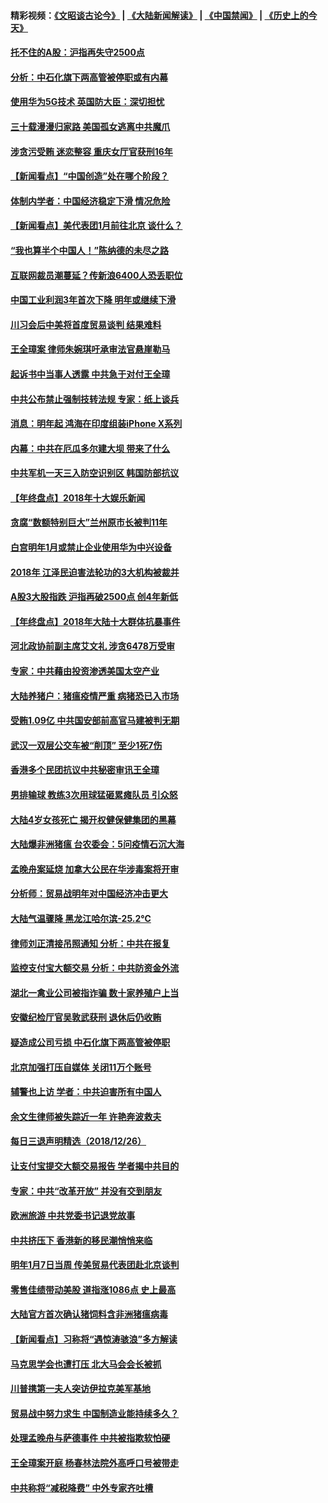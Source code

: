 #### 精彩视频：[《文昭谈古论今》](https://github.com/gfw-breaker/wenzhao/blob/master/README.md?t=12280031) | [《大陆新闻解读》](https://github.com/gfw-breaker/ntdtv-comedy/blob/master/README.md?t=12280031) | [《中国禁闻》](https://github.com/gfw-breaker/ntdtv-news/blob/master/README.md?t=12280031) | [《历史上的今天》](https://github.com/gfw-breaker/today-in-history/blob/master/README.md?t=12280031) 

#### [托不住的A股：沪指再失守2500点](../pages/nsc413/n10936920.md?t=12280031) 

#### [分析：中石化旗下两高管被停职或有内幕](../pages/nsc413/n10936480.md?t=12280031) 

#### [使用华为5G技术 英国防大臣：深切担忧](../pages/nsc413/n10936847.md?t=12280031) 

#### [三十载漫漫归家路 美国孤女逃离中共魔爪](../pages/nsc413/n10936863.md?t=12280031) 

#### [涉贪污受贿 迷恋整容 重庆女厅官获刑16年](../pages/nsc413/n10936222.md?t=12280031) 

#### [【新闻看点】“中国创造”处在哪个阶段？](../pages/nsc413/n10936547.md?t=12280031) 

#### [体制内学者：中国经济稳定下滑 情况危险](../pages/nsc413/n10936596.md?t=12280031) 

#### [【新闻看点】美代表团1月前往北京 谈什么？](../pages/nsc413/n10936420.md?t=12280031) 

#### [“我也算半个中国人！”陈纳德的未尽之路](../pages/nsc413/n10926217.md?t=12280031) 

#### [互联网裁员潮蔓延？传新浪6400人恐丢职位](../pages/nsc413/n10936282.md?t=12280031) 

#### [中国工业利润3年首次下降 明年或继续下滑](../pages/nsc413/n10936466.md?t=12280031) 

#### [川习会后中美将首度贸易谈判 结果难料](../pages/nsc413/n10936366.md?t=12280031) 

#### [王全璋案 律师朱婉琪吁承审法官悬崖勒马](../pages/nsc413/n10936505.md?t=12280031) 

#### [起诉书中当事人透露 中共急于对付王全璋](../pages/nsc413/n10936536.md?t=12280031) 

#### [中共公布禁止强制技转法规 专家：纸上谈兵](../pages/nsc413/n10936522.md?t=12280031) 

#### [消息：明年起 鸿海在印度组装iPhone X系列](../pages/nsc413/n10936455.md?t=12280031) 

#### [内幕：中共在厄瓜多尔建大坝 带来了什么](../pages/nsc413/n10936259.md?t=12280031) 

#### [中共军机一天三入防空识别区 韩国防部抗议](../pages/nsc413/n10936335.md?t=12280031) 

#### [【年终盘点】2018年十大娱乐新闻](../pages/nsc413/n10932410.md?t=12280031) 

#### [贪腐“数额特别巨大”兰州原市长被判11年](../pages/nsc413/n10935955.md?t=12280031) 

#### [白宫明年1月或禁止企业使用华为中兴设备](../pages/nsc413/n10936276.md?t=12280031) 

#### [2018年 江泽民迫害法轮功的3大机构被裁并](../pages/nsc413/n10935695.md?t=12280031) 

#### [A股3大股指跌 沪指再破2500点 创4年新低](../pages/nsc413/n10935238.md?t=12280031) 

#### [【年终盘点】2018年大陆十大群体抗暴事件](../pages/nsc413/n10922915.md?t=12280031) 


#### [河北政协前副主席艾文礼 涉贪6478万受审](../pages/nsc413/n10935524.md?t=12280031) 

#### [专家：中共藉由投资渗透美国太空产业](../pages/nsc413/n10935605.md?t=12280031) 

#### [大陆养猪户：猪瘟疫情严重 病猪恐已入市场](../pages/nsc413/n10935670.md?t=12280031) 

#### [受贿1.09亿 中共国安部前高官马建被判无期](../pages/nsc413/n10935706.md?t=12280031) 

#### [武汉一双层公交车被“削顶” 至少1死7伤](../pages/nsc413/n10935649.md?t=12280031) 

#### [香港多个民团抗议中共秘密审讯王全璋](../pages/nsc413/n10934576.md?t=12280031) 

#### [男排输球 教练3次用球猛砸累瘫队员 引众怒](../pages/nsc413/n10934888.md?t=12280031) 

#### [大陆4岁女孩死亡 揭开权健保健集团的黑幕](../pages/nsc413/n10935380.md?t=12280031) 

#### [大陆爆非洲猪瘟 台农委会：5问疫情石沉大海](../pages/nsc413/n10935190.md?t=12280031) 

#### [孟晚舟案延烧 加拿大公民在华涉毒案将开审](../pages/nsc413/n10934654.md?t=12280031) 

#### [分析师：贸易战明年对中国经济冲击更大](../pages/nsc413/n10934732.md?t=12280031) 

#### [大陆气温骤降 黑龙江哈尔滨-25.2℃](../pages/nsc413/n10934794.md?t=12280031) 

#### [律师刘正清接吊照通知 分析：中共在报复](../pages/nsc413/n10935218.md?t=12280031) 

#### [监控支付宝大额交易 分析：中共防资金外流](../pages/nsc413/n10934688.md?t=12280031) 

#### [湖北一禽业公司被指诈骗 数十家养殖户上当](../pages/nsc413/n10934661.md?t=12280031) 

#### [安徽纪检厅官吴敦武获刑 退休后仍收贿](../pages/nsc413/n10935083.md?t=12280031) 

#### [疑造成公司亏损 中石化旗下两高管被停职](../pages/nsc413/n10935039.md?t=12280031) 

#### [北京加强打压自媒体 关闭11万个账号](../pages/nsc413/n10934760.md?t=12280031) 

#### [辅警也上访 学者：中共迫害所有中国人](../pages/nsc413/n10934745.md?t=12280031) 

#### [余文生律师被失踪近一年 许艳奔波救夫](../pages/nsc413/n10934426.md?t=12280031) 

#### [每日三退声明精选（2018/12/26）](../pages/nsc413/n10934837.md?t=12280031) 

#### [让支付宝提交大额交易报告 学者揭中共目的](../pages/nsc413/n10934564.md?t=12280031) 

#### [专家：中共“改革开放” 并没有交到朋友](../pages/nsc413/n10934466.md?t=12280031) 

#### [欧洲旅游 中共党委书记退党故事](../pages/nsc413/n10932284.md?t=12280031) 

#### [中共挤压下 香港新的移民潮悄悄来临](../pages/nsc413/n10934111.md?t=12280031) 

#### [明年1月7日当周 传美贸易代表团赴北京谈判](../pages/nsc413/n10934528.md?t=12280031) 

#### [零售佳绩带动美股 道指涨1086点 史上最高](../pages/nsc413/n10934429.md?t=12280031) 

#### [大陆官方首次确认猪饲料含非洲猪瘟病毒](../pages/nsc413/n10934405.md?t=12280031) 

#### [【新闻看点】习称将“遇惊涛骇浪”多方解读](../pages/nsc413/n10934182.md?t=12280031) 

#### [马克思学会也遭打压 北大马会会长被抓](../pages/nsc413/n10934308.md?t=12280031) 

#### [川普携第一夫人突访伊拉克美军基地](../pages/nsc413/n10934352.md?t=12280031) 

#### [贸易战中努力求生 中国制造业能持续多久？](../pages/nsc413/n10934257.md?t=12280031) 

#### [处理孟晚舟与萨德事件 中共被指欺软怕硬](../pages/nsc413/n10934058.md?t=12280031) 

#### [王全璋案开庭 杨春林法院外高呼口号被带走](../pages/nsc413/n10934187.md?t=12280031) 

#### [中共称将“减税降费” 中外专家齐吐槽](../pages/nsc413/n10933950.md?t=12280031) 

